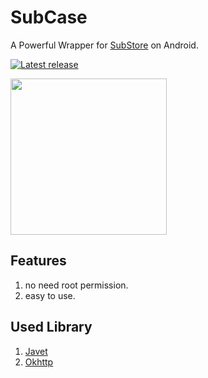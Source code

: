 # SubCase

A Powerful Wrapper for [SubStore](https://github.com/sub-store-org/Sub-Store) on Android.

[![Latest release](https://img.shields.io/github/v/release/ano-brick/SubCase?label=Release&logo=github)](https://github.com/ano-brick/SubCase/releases/latest)


<img src="https://github.com/user-attachments/assets/369af4cd-9699-4c40-ba46-7e37085ee891" width="250" >

## Features

1. no need root permission.
2. easy to use.

## Used Library

1. [Javet](https://github.com/caoccao/Javet)
2. [Okhttp](https://github.com/square/okhttp)